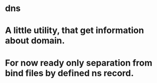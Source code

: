 # dns
# A little utility, that get information about domain.
# For now ready only separation from bind files by defined ns record.
